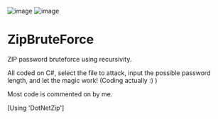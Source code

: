 ![image](https://github.com/starlyn1232/ZipBruteForce/assets/41921942/ccd34005-6e70-46ee-a579-bfbc7fab06b4)
![image](https://github.com/starlyn1232/ZipBruteForce/assets/41921942/4b5e2271-2b44-4c64-9da4-0afd254c06ba)
# ZipBruteForce
ZIP password bruteforce using recursivity.

All coded on C#, select the file to attack, input the possible password length, and let the magic work! (Coding actually :) )

Most code is commented on by me.

[Using 'DotNetZip']
